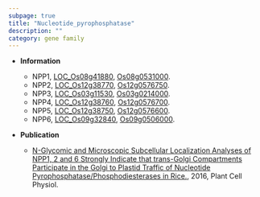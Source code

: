 ```yaml
---
subpage: true
title: "Nucleotide_pyrophosphatase"
description: ""
category: gene family
---
```


* **Information**  
    + NPP1, [LOC_Os08g41880](http://rice.plantbiology.msu.edu/cgi-bin/ORF_infopage.cgi?orf=LOC_Os08g41880), [Os08g0531000](http://rapdb.dna.affrc.go.jp/viewer/gbrowse_details/irgsp1?name=Os08g0531000).
    + NPP2, [LOC_Os12g38770](http://rice.plantbiology.msu.edu/cgi-bin/ORF_infopage.cgi?orf=LOC_Os12g38770), [Os12g0576750](http://rapdb.dna.affrc.go.jp/viewer/gbrowse_details/irgsp1?name=Os12g0576750).
    + NPP3, [LOC_Os03g11530](http://rice.plantbiology.msu.edu/cgi-bin/ORF_infopage.cgi?orf=LOC_Os03g11530), [Os03g0214000](http://rapdb.dna.affrc.go.jp/viewer/gbrowse_details/irgsp1?name=Os03g0214000).
    + NPP4, [LOC_Os12g38760](http://rice.plantbiology.msu.edu/cgi-bin/ORF_infopage.cgi?orf=LOC_Os12g38760), [Os12g0576700](http://rapdb.dna.affrc.go.jp/viewer/gbrowse_details/irgsp1?name=Os12g0576700).
    + NPP5, [LOC_Os12g38750](http://rice.plantbiology.msu.edu/cgi-bin/ORF_infopage.cgi?orf=LOC_Os12g38750), [Os12g0576600](http://rapdb.dna.affrc.go.jp/viewer/gbrowse_details/irgsp1?name=Os12g0576600).
    + NPP6, [LOC_Os09g32840](http://rice.plantbiology.msu.edu/cgi-bin/ORF_infopage.cgi?orf=LOC_Os09g32840), [Os09g0506000](http://rapdb.dna.affrc.go.jp/viewer/gbrowse_details/irgsp1?name=Os09g0506000).

* **Publication**  
    + [N-Glycomic and Microscopic Subcellular Localization Analyses of NPP1, 2 and 6 Strongly Indicate that trans-Golgi Compartments Participate in the Golgi to Plastid Traffic of Nucleotide Pyrophosphatase/Phosphodiesterases in Rice.](http://www.ncbi.nlm.nih.gov/pubmed?term=N-Glycomic+and+Microscopic+Subcellular+Localization+Analyses+of+NPP1,+2+and+6+Strongly+Indicate+that+trans-Golgi+Compartments+Participate+in+the+Golgi+to+Plastid+Traffic+of+Nucleotide+Pyrophosphatase/Phosphodiesterases+in+Rice.%5BTitle%5D), 2016, Plant Cell Physiol.


